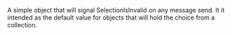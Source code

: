 A simple object that will signal SelectionIsInvalid on any message send. It it intended as the default value for objects that will hold the choice from a collection.